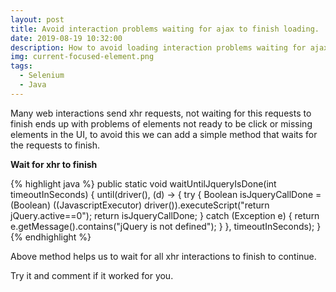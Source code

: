 ```yaml
---
layout: post
title: Avoid interaction problems waiting for ajax to finish loading.
date: 2019-08-19 10:32:00
description: How to avoid loading interaction problems waiting for ajax to finish loading.
img: current-focused-element.png
tags:
  - Selenium
  - Java
---
```


Many web interactions send xhr requests, not waiting for this requests to finish ends up with problems of elements not ready to be click or missing elements in the UI, to avoid this we can add a simple method that waits for the requests to finish.

**Wait for xhr to finish**

{% highlight java %}
public static void waitUntilJqueryIsDone(int timeoutInSeconds) {
    until(driver(), (d) ->
    {
      try {
        Boolean isJqueryCallDone = (Boolean) ((JavascriptExecutor) driver()).executeScript("return jQuery.active==0");
        return isJqueryCallDone;
      } catch (Exception e) {
        return e.getMessage().contains("jQuery is not defined");
      }
    }, timeoutInSeconds);
  }
{% endhighlight %}

Above method helps us to wait for all xhr interactions to finish to continue.

Try it and comment if it worked for you.